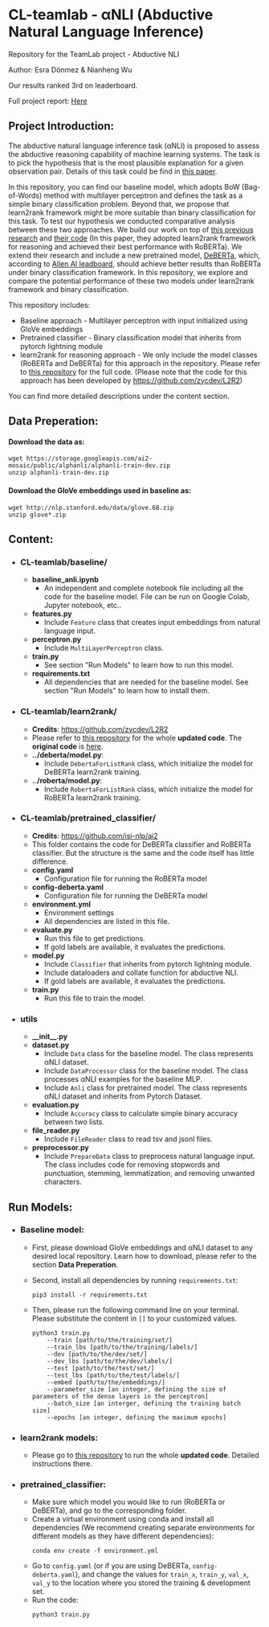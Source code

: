 # CL-teamlab - αNLI (Abductive Natural Language Inference)
Repository for the TeamLab project - Abductive NLI

Author: Esra Dönmez & Nianheng Wu

Our results ranked 3rd on leaderboard.

Full project report: [Here](https://github.com/esradonmez/CL-teamlab/blob/main/Final%20Report_Binary%20Classification%20vs.%20Ranking%20in%20Abductive%20Reasoning.pdf)

## Project Introduction:
The abductive natural language inference task (αNLI) is proposed to assess the abductive reasoning capability of machine  learning  systems. The task is to pick the hypothesis that is the most plausible explanation for a given observation pair. Details of this task could be find in [this paper](https://arxiv.org/abs/1908.05739).

In this repository, you can find our baseline model, which adopts BoW (Bag-of-Words) method with multilayer perceptron and defines the task as a simple binary classification problem. Beyond that, we propose that learn2rank framework might be more suitable than binary classification for this task. To test our hypothesis we conducted comparative analysis between these two approaches. We build our work on top of [this previous research](https://arxiv.org/pdf/2005.11223.pdf) and [their code](https://github.com/zycdev/L2R2) (In this paper, they adopted learn2rank framework for reasoning and achieved their best performance with RoBERTa). We extend their research and include a new pretrained model, [DeBERTa](https://arxiv.org/abs/2006.03654), which, according to [Allen AI leadboard](https://leaderboard.allenai.org/anli/submissions/public), should achieve better results than RoBERTa under binary classification framework. In this repository, we explore and compare the potential performance of these two models under learn2rank framework and binary classification.

This repository includes:
* Baseline approach - Multilayer perceptron with input initialized using GloVe embeddings
* Pretrained classifier - Binary classification model that inherits from pytorch lightning module
* learn2rank for reasoning approach - We only include the model classes (RoBERTa and DeBERTa) for this approach in the repository. Please refer to [this repository](https://github.com/RealNicolasBourbaki/L2R2) for the full code. (Please note that the code for this approach has been developed by https://github.com/zycdev/L2R2)

You can find more detailed descriptions under the content section.

## Data Preperation:
#### Download the data as:
```
wget https://storage.googleapis.com/ai2-mosaic/public/alphanli/alphanli-train-dev.zip
unzip alphanli-train-dev.zip
```

#### Download the GloVe embeddings used in baseline as:
```
wget http://nlp.stanford.edu/data/glove.6B.zip
unzip glove*.zip
```

## Content:
- ### CL-teamlab/baseline/
  - **baseline_anli.ipynb**
    - An independent and complete notebook file including all the code for the baseline model. File can be run on Google Colab, Jupyter notebook, etc..
  - **features.py**
    - Include ```Feature``` class that creates input embeddings from natural language input.
  - **perceptron.py**
    - Include ```MultiLayerPerceptron``` class.
  - **train.py**
    - See section "Run Models" to learn how to run this model.
  - **requirements.txt**
    - All dependencies that are needed for the baseline model. See section "Run Models" to learn how to install them.

- ### CL-teamlab/learn2rank/
  - **Credits**: https://github.com/zycdev/L2R2
  - Please refer to [this repository](https://github.com/RealNicolasBourbaki/L2R2) for the whole **updated code**. The **original code** is [here](https://github.com/zycdev/L2R2).
  - **../deberta/model.py**:
    - Include ```DebertaForListRank``` class, which initialize the model for DeBERTa learn2rank training.
  - **../roberta/model.py**:
    - Include ```RobertaForListRank``` class, which initialize the model for RoBERTa learn2rank training.

- ### CL-teamlab/pretrained_classifier/
  - **Credits**: https://github.com/isi-nlp/ai2
  - This folder contains the code for DeBERTa classifier and RoBERTa classifier. But the structure is the same and the code itself has little difference.
  - **config.yaml**
    - Configuration file for running the RoBERTa model
  - **config-deberta.yaml**
    - Configuration file for running the DeBERTa model
  - **environment.yml**
     - Environment settings
     - All dependencies are listed in this file.
  - **evaluate.py**
     - Run this file to get predictions.
     - If gold labels are available, it evaluates the predictions.
  - **model.py**
     - Include ```Classifier``` that inherits from pytorch lightning module.
     - Include dataloaders and collate function for abductive NLI.
     - If gold labels are available, it evaluates the predictions.
  - **train.py**
     - Run this file to train the model.

- ### utils
  - **\_\_init__.py**
  - **dataset.py**
    - Include ```Data``` class for the baseline model. The class represents αNLI dataset.
    - Include ```DataProcessor``` class for the baseline model. The class processes αNLI examples for the baseline MLP.
    - Include ```Anli``` class for pretrained model. The class represents αNLI dataset and inherits from Pytorch Dataset.
  - **evaluation.py**
    - Include ```Accuracy``` class to calculate simple binary accuracy between two lists.
  - **file_reader.py**
    - Include ```FileReader``` class to read tsv and jsonl files.
  - **preprocessor.py**
    - Include ```PrepareData``` class to preprocess natural language input. The class includes code for removing stopwords and punctuation, stemming, lemmatization, and removing unwanted characters.
  

## Run Models:
- ### Baseline model:
  - First, please download GloVe embeddings and αNLI dataset to any desired local repository. Learn how to download, please refer to the section **Data Preperation**.
  - Second, install all dependencies by running ```requirements.txt```:
    
    ```
    pip3 install -r requirements.txt
    ```
    
  - Then, please run the following command line on your terminal. Please substitute the content in ```[]``` to your customized values.
  
    ```
    python3 train.py 
        --train [path/to/the/training/set/] 
        --train_lbs [path/to/the/training/labels/] 
        --dev [path/to/the/dev/set/] 
        --dev_lbs [path/to/the/dev/labels/] 
        --test [path/to/the/test/set/] 
        --test_lbs [path/to/the/test/labels/] 
        --embed [path/to/the/embeddings/]
        --parameter_size [an integer, defining the size of parameters of the dense layers in the perceptron] 
        --batch_size [an interger, defining the training batch size] 
        --epochs [an integer, defining the maximum epochs]
    ```
  
- ### learn2rank models:
  - Please go to [this repository](https://github.com/RealNicolasBourbaki/L2R2) to run the whole **updated code**. Detailed instructions there.
  
- ### pretrained_classifier:
  - Make sure which model you would like to run (RoBERTa or DeBERTa), and go to the corresponding folder.
  - Create a virtual environment using conda and install all dependencies (We recommend creating separate environments for different models as they have different dependencies):
    ```
    conda env create -f environment.yml
    ```
  - Go to ```config.yaml``` (or if you are using DeBERTa, ```config-deberta.yaml```), and change the values for ```train_x```, ```train_y```, ```val_x```, ```val_y``` to the location where you stored the training & development set.
  - Run the code:
    ```
    python3 train.py
    ```
    
